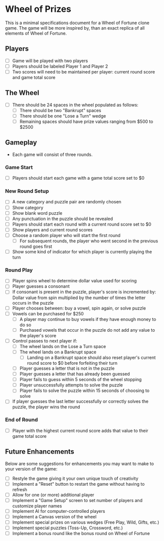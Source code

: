 # Wheel of Prizes

This is a minimal specifications document for a Wheel of Fortune clone game. The game will be more inspired by, than an exact replica of all elements of Wheel of Fortune.

## Players

- [ ] Game will be played with two players
- [ ] Players should be labeled Player 1 and Player 2
- [ ] Two scores will need to be maintained per player: current round score and game total score

## The Wheel

- [ ] There should be 24 spaces in the wheel populated as follows:
  - [ ] There should be two "Bankrupt" spaces
  - [ ] There should be one "Lose a Turn" wedge
  - [ ] Remaining spaces should have prize values ranging from $500 to $2500

## Gameplay

- Each game will consist of three rounds.

### Game Start

- [ ] Players should start each game with a game total score set to \$0

### New Round Setup

- [ ] A new category and puzzle pair are randomly chosen
- [ ] Show category
- [ ] Show blank word puzzle
- [ ] Any punctuation in the puzzle should be revealed
- [ ] Players should start each round with a current round score set to \$0
- [ ] Show players and current round scores
- [ ] Choose a random player who will start the first round
  - [ ] For subsequent rounds, the player who went second in the previous round goes first
- [ ] Show some kind of indicator for which player is currently playing the turn

### Round Play

- [ ] Player spins wheel to determine dollar value used for scoring
- [ ] Player guesses a consonant
- [ ] If consonant is present in the puzzle, player's score is incremented by:  
       Dollar value from spin multiplied by the number of times the letter occurs in the puzzle
- [ ] Player chooses between: buy a vowel, spin again, or solve puzzle
- [ ] Vowels can be purchased for \$250
  - [ ] A player may continue to buy vowels if they have enough money to do so
  - [ ] Purchased vowels that occur in the puzzle do not add any value to the player's score
- [ ] Control passes to next player if:
  - [ ] The wheel lands on the Lose a Turn space
  - [ ] The wheel lands on a Bankrupt space
    - [ ] Landing on a Bankrupt space should also reset player's current round score to \$0 before forfeiting their turn
  - [ ] Player guesses a letter that is not in the puzzle
  - [ ] Player guesses a letter that has already been guessed
  - [ ] Player fails to guess within 5 seconds of the wheel stopping
  - [ ] Player unsuccessfully attempts to solve the puzzle
  - [ ] Player fails to solve the puzzle within 15 seconds of choosing to solve
- [ ] If player guesses the last letter successfully or correctly solves the puzzle, the player wins the round

### End of Round

- [ ] Player with the highest current round score adds that value to their game total score

## Future Enhancements

Below are some suggestions for enhancements you may want to make to your version of the game:

- [ ] Restyle the game giving it your own unique touch of creativity
- [ ] Implement a "Reset" button to restart the game without having to refresh
- [ ] Allow for one (or more) additional player
- [ ] Implement a "Game Setup" screen to set number of players and customize player names
- [ ] Implement AI for computer-controlled players
- [ ] Implement a Canvas version of the wheel
- [ ] Implement special prizes on various wedges (Free Play, Wild, Gifts, etc.)
- [ ] Implement special puzzles (Toss-Up, Crossword, etc.)
- [ ] Implement a bonus round like the bonus round on Wheel of Fortune
